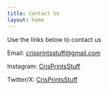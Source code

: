 ```yaml
---
title: Contact Us
layout: home
---
```


Use the links below to contact us

Email: [crisprintsstuff@gmail.com](mailto:crisprintsstuff@gmail.com "Email")

Instagram: [CrisPrintsStuff](https://instagram.com/crisprintsstuff "Instagram")

Twitter/X: [CrisPrintsStuff](https://x.com/crisprintsstuff "Twitter/x")

